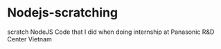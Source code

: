 # Nodejs-scratching
scratch NodeJS Code that I did when doing internship at Panasonic R&amp;D Center Vietnam
